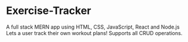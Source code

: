 # Exercise-Tracker
A full stack MERN app using HTML, CSS, JavaScript, React and Node.js 
<br>
Lets a user track their own workout plans! Supports all CRUD operations.
